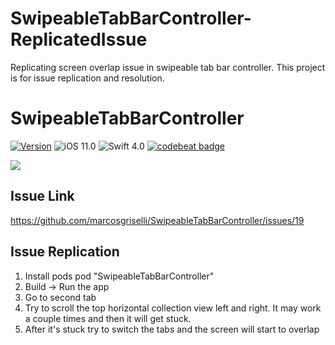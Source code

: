 # SwipeableTabBarController-ReplicatedIssue
Replicating screen overlap issue in swipeable tab bar controller. This project is for issue replication and resolution.

# SwipeableTabBarController

[![Version](https://img.shields.io/cocoapods/v/SwipeableTabBarController.svg?style=flat-square)](http://cocoapods.org/pods/SwipeableTabBarController)
![iOS 11.0](https://img.shields.io/badge/iOS-8.0%2B-blue.svg?style=flat-square)
![Swift 4.0](https://img.shields.io/badge/Swift-3.0%2B-orange.svg?style=flat-square)
[![codebeat badge](https://codebeat.co/badges/0cb2f5b2-5bd1-4cbe-8581-3ca3df0e79ab)](https://codebeat.co/projects/github-com-marcosgriselli-swipeabletabbarcontroller-master)

<a href="url"><img src="./GIFs/SwipeableTabBarController.gif"></a><br />

## Issue Link
https://github.com/marcosgriselli/SwipeableTabBarController/issues/19

## Issue Replication
1. Install pods pod "SwipeableTabBarController"
2. Build -> Run the app
3. Go to second tab
4. Try to scroll the top horizontal collection view left and right. It may work a couple times and then it will get stuck.
5. After it's stuck try to switch the tabs and the screen will start to overlap
